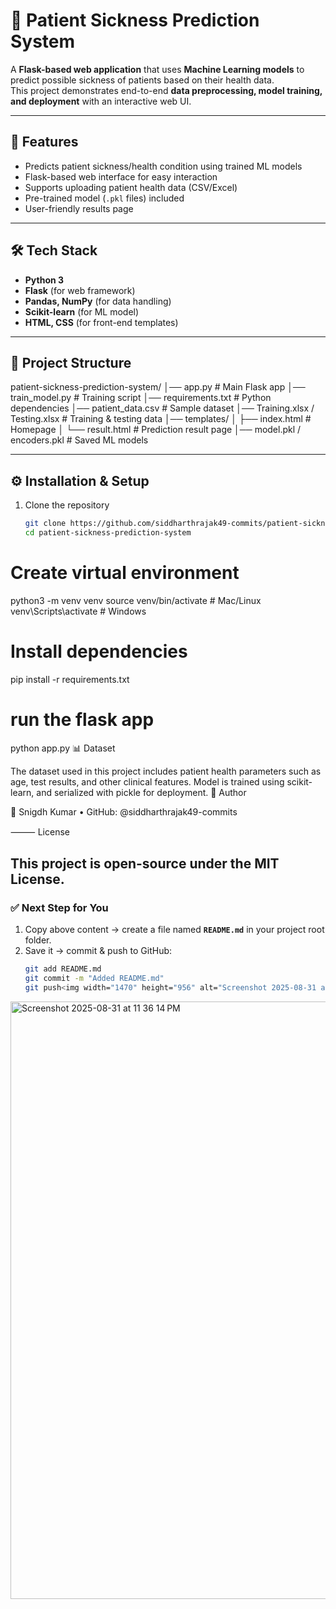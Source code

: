 # 🏥 Patient Sickness Prediction System  

A **Flask-based web application** that uses **Machine Learning models** to predict possible sickness of patients based on their health data.  
This project demonstrates end-to-end **data preprocessing, model training, and deployment** with an interactive web UI.  

---

## 📌 Features  
- Predicts patient sickness/health condition using trained ML models  
- Flask-based web interface for easy interaction  
- Supports uploading patient health data (CSV/Excel)  
- Pre-trained model (`.pkl` files) included  
- User-friendly results page  

---

## 🛠️ Tech Stack  
- **Python 3**  
- **Flask** (for web framework)  
- **Pandas, NumPy** (for data handling)  
- **Scikit-learn** (for ML model)  
- **HTML, CSS** (for front-end templates)  

---

## 📂 Project Structure  

patient-sickness-prediction-system/
│── app.py                     # Main Flask app
│── train_model.py             # Training script
│── requirements.txt           # Python dependencies
│── patient_data.csv           # Sample dataset
│── Training.xlsx / Testing.xlsx # Training & testing data
│── templates/
│   ├── index.html             # Homepage
│   └── result.html            # Prediction result page
│── model.pkl / encoders.pkl   # Saved ML models

---

## ⚙️ Installation & Setup  

1. Clone the repository  
   ```bash
   git clone https://github.com/siddharthrajak49-commits/patient-sickness-prediction-system.git
   cd patient-sickness-prediction-system
#	Create virtual environment 
python3 -m venv venv
source venv/bin/activate   # Mac/Linux
venv\Scripts\activate      # Windows
#	Install dependencies
 pip install -r requirements.txt
# run the flask app
python app.py
📊 Dataset

The dataset used in this project includes patient health parameters such as age, test results, and other clinical features.
Model is trained using scikit-learn, and serialized with pickle for deployment.
🧑 Author

👤 Snigdh Kumar
	•	GitHub: @siddharthrajak49-commits

⸻
License

This project is open-source under the MIT License.
---

### ✅ Next Step for You  
1. Copy above content → create a file named **`README.md`** in your project root folder.  
2. Save it → commit & push to GitHub:  
   ```bash
   git add README.md
   git commit -m "Added README.md"
   git push<img width="1470" height="956" alt="Screenshot 2025-08-31 at 11 36 14 PM" src="https://github.com/user-attachments/assets/eff36c52-fad1-468a-b5ce-147904f81981" />
<img width="1470" height="956" alt="Screenshot 2025-08-31 at 11 36 14 PM" src="https://github.com/user-attachments/assets/36668a79-5664-4939-90c7-fad3d73450a0" />

